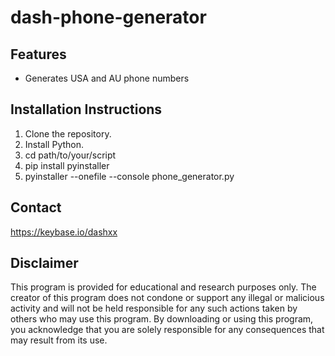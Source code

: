 # dash-phone-generator

## Features
- Generates USA and AU phone numbers
## Installation Instructions
1. Clone the repository.
2. Install Python.
3. cd path/to/your/script
4. pip install pyinstaller
5. pyinstaller --onefile --console phone_generator.py
## Contact
https://keybase.io/dashxx
## Disclaimer
This program is provided for educational and research purposes only. The creator of this program does not condone or support any illegal or malicious activity and will not be held responsible for any such actions taken by others who may use this program. By downloading or using this program, you acknowledge that you are solely responsible for any consequences that may result from its use.
